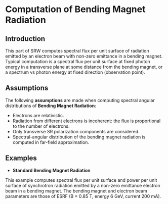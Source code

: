﻿# **Computation of Bending Magnet Radiation**

## **Introduction**
This part of SRW computes spectral flux per unit surface of radiation emitted by an electron
beam with non-zero emittance in a bending magnet. Typical computation is a spectral flux per
unit surface at fixed photon energy in a transverse plane at some distance from the bending
magnet, or a spectrum vs photon energy at fixed direction (observation point).

## **Assumptions**
The following **assumptions** are made when computing spectral angular distributions of **Bending Magnet Radiation**:
- Electrons are relativistic.
- Radiation from different electrons is incoherent: the flux is proportional to the number of
electrons.
- Only transverse SR polarization components are considered.
- Spectral-angular distribution of the bending magnet radiation is computed in far-field
approximation.

## **Examples**
* **Standard Bending Magnet Radiation**

This example computes spectral flux per unit surface and power per unit surface of synchrotron
radiation emitted by a non-zero emittance electron beam in a bending magnet. The bending
magnet and electron beam parameters are those of ESRF (B = 0.85 T, energy 6 GeV, current
200 mA).
